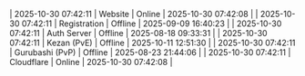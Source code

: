 | 2025-10-30 07:42:11 | Website | Online | 2025-10-30 07:42:08 |
| 2025-10-30 07:42:11 | Registration | Offline | 2025-09-09 16:40:23 |
| 2025-10-30 07:42:11 | Auth Server | Offline | 2025-08-18 09:33:31 |
| 2025-10-30 07:42:11 | Kezan (PvE) | Offline | 2025-10-11 12:51:30 |
| 2025-10-30 07:42:11 | Gurubashi (PvP) | Offline | 2025-08-23 21:44:06 |
| 2025-10-30 07:42:11 | Cloudflare | Online | 2025-10-30 07:42:08 |
